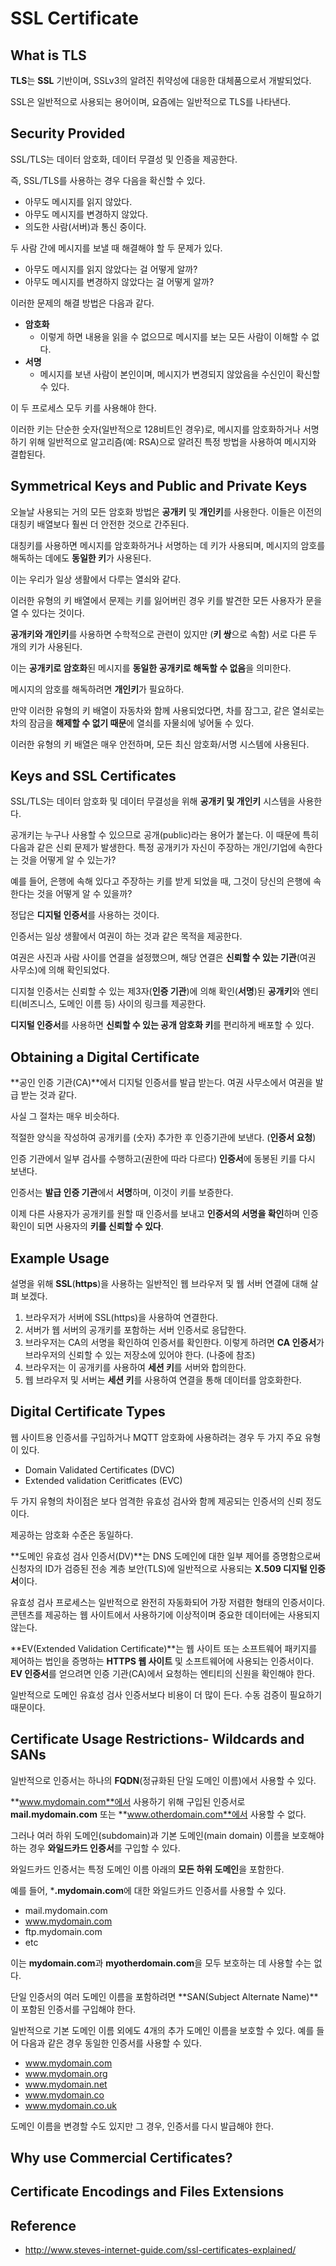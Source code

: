 # SSL Certificate
## What is TLS

**TLS**는 **SSL** 기반이며, SSLv3의 알려진 취약성에 대응한 대체품으로서 개발되었다.

SSL은 일반적으로 사용되는 용어이며, 요즘에는 일반적으로 TLS를 나타낸다.

## Security Provided

SSL/TLS는 데이터 암호화, 데이터 무결성 및 인증을 제공한다.

즉, SSL/TLS를 사용하는 경우 다음을 확신할 수 있다.

- 아무도 메시지를 읽지 않았다.
- 아무도 메시지를 변경하지 않았다.
- 의도한 사람(서버)과 통신 중이다.

두 사람 간에 메시지를 보낼 때 해결해야 할 두 문제가 있다.

- 아무도 메시지를 읽지 않았다는 걸 어떻게 알까?
- 아무도 메시지를 변경하지 않았다는 걸 어떻게 알까?

이러한 문제의 해결 방법은 다음과 같다.

- **암호화**
    - 이렇게 하면 내용을 읽을 수 없으므로 메시지를 보는 모든 사람이 이해할 수 없다.
- **서명**
    - 메시지를 보낸 사람이 본인이며, 메시지가 변경되지 않았음을 수신인이 확신할 수 있다.

이 두 프로세스 모두 키를 사용해야 한다.

이러한 키는 단순한 숫자(일반적으로 128비트인 경우)로, 메시지를 암호화하거나 서명하기 위해 일반적으로 알고리즘(예: RSA)으로 알려진 특정 방법을 사용하여 메시지와 결합된다.

## Symmetrical Keys and Public and Private Keys

오늘날 사용되는 거의 모든 암호화 방법은 **공개키** 및 **개인키**를 사용한다.
이들은 이전의 대칭키 배열보다 훨씬 더 안전한 것으로 간주된다.

대칭키를 사용하면 메시지를 암호화하거나 서명하는 데 키가 사용되며, 메시지의 암호를 해독하는 데에도 **동일한 키**가 사용된다.

이는 우리가 일상 생활에서 다루는 열쇠와 같다.

이러한 유형의 키 배열에서 문제는 키를 잃어버린 경우 키를 발견한 모든 사용자가 문을 열 수 있다는 것이다.

**공개키와 개인키**를 사용하면 수학적으로 관련이 있지만 (**키 쌍**으로 속함) 서로 다른 두 개의 키가 사용된다.

이는 **공개키로 암호화**된 메시지를 **동일한 공개키로 해독할 수 없음**을 의미한다.

메시지의 암호를 해독하려면 **개인키**가 필요하다.

만약 이러한 유형의 키 배열이 자동차와 함께 사용되었다면, 차를 잠그고, 같은 열쇠로는 차의 잠금을 **해제할 수 없기 때문**에 열쇠를 자물쇠에 넣어둘 수 있다.

이러한 유형의 키 배열은 매우 안전하며, 모든 최신 암호화/서명 시스템에 사용된다.

## Keys and SSL Certificates

SSL/TLS는 데이터 암호화 및 데이터 무결성을 위해 **공개키 및 개인키** 시스템을 사용한다.

공개키는 누구나 사용할 수 있으므로 공개(public)라는 용어가 붙는다.
이 때문에 특히 다음과 같은 신뢰 문제가 발생한다. 특정 공개키가 자신이 주장하는 개인/기업에 속한다는 것을 어떻게 알 수 있는가?

예를 들어, 은행에 속해 있다고 주장하는 키를 받게 되었을 때, 그것이 당신의 은행에 속한다는 것을 어떻게 알 수 있을까?

정답은 **디지털 인증서**를 사용하는 것이다.

인증서는 일상 생활에서 여권이 하는 것과 같은 목적을 제공한다.

여권은 사진과 사람 사이를 연결을 설정했으며, 해당 연결은 **신뢰할 수 있는 기관**(여권 사무소)에 의해 확인되었다.

디지철 인증서는 신뢰할 수 있는 제3자(**인증 기관**)에 의해 확인(**서명**)된 **공개키**와 엔티티(비즈니스, 도메인 이름 등) 사이의 링크를 제공한다.

**디지털 인증서**를 사용하면 **신뢰할 수 있는 공개 암호화 키**를 편리하게 배포할 수 있다.

## Obtaining a Digital Certificate

**공인 인증 기관(CA)**에서 디지털 인증서를 발급 받는다. 여권 사무소에서 여권을 발급 받는 것과 같다. 

사실 그 절차는 매우 비슷하다.

적절한 양식을 작성하여 공개키를 (숫자) 추가한 후 인증기관에 보낸다. (**인증서 요청**)

인증 기관에서 일부 검사를 수행하고(권한에 따라 다르다) **인증서**에 동봉된 키를 다시 보낸다.

인증서는 **발급 인증 기관**에서 **서명**하며, 이것이 키를 보증한다.

이제 다른 사용자가 공개키를 원할 때 인증서를 보내고 **인증서의 서명을 확인**하며 인증 확인이 되면 사용자의 **키를 신뢰할 수 있다**.

## Example Usage

설명을 위해 **SSL**(**https**)을 사용하는 일반적인 웹 브라우저 및 웹 서버 연결에 대해 살펴 보겠다. 

1. 브라우저가 서버에 SSL(https)을 사용하여 연결한다.
2. 서버가 웹 서버의 공개키를 포함하는 서버 인증서로 응답한다.
3. 브라우저는 CA의 서명을 확인하여 인증서를 확인한다. 이렇게 하려면 **CA 인증서**가 브라우저의 신뢰할 수 있는 저장소에 있어야 한다. (나중에 참조)
4. 브라우저는 이 공개키를 사용하여 **세션 키**를 서버와 합의한다.
5. 웹 브라우저 및 서버는 **세션 키**를 사용하여 연결을 통해 데이터를 암호화한다.

## Digital Certificate Types

웹 사이트용 인증서를 구입하거나 MQTT 암호화에 사용하려는 경우 두 가지 주요 유형이 있다.

- Domain Validated Certificates (DVC)
- Extended validation Ceritficates (EVC)

두 가지 유형의 차이점은 보다 엄격한 유효성 검사와 함께 제공되는 인증서의 신뢰 정도이다.

제공하는 암호화 수준은 동일하다.

**도메인 유효성 검사 인증서(DV)**는 DNS 도메인에 대한 일부 제어를 증명함으로써 신청자의 ID가 검증된 전송 계층 보안(TLS)에 일반적으로 사용되는 **X.509 디지털 인증서**이다.

유효성 검사 프로세스는 일반적으로 완전히 자동화되어 가장 저렴한 형태의 인증서이다. 콘텐츠를 제공하는 웹 사이트에서 사용하기에 이상적이며 중요한 데이터에는 사용되지 않는다.

**EV(Extended Validation Certificate)**는 웹 사이트 또는 소프트웨어 패키지를 제어하는 법인을 증명하는 **HTTPS 웹 사이트** 및 소프트웨어에 사용되는 인증서이다. **EV 인증서**를 얻으려면 인증 기관(CA)에서 요청하는 엔티티의 신원을 확인해야 한다.

일반적으로 도메인 유효성 검사 인증서보다 비용이 더 많이 든다. 수동 검증이 필요하기 때문이다.

## Certificate Usage Restrictions- Wildcards and SANs

일반적으로 인증서는 하나의 **FQDN**(정규화된 단일 도메인 이름)에서 사용할 수 있다.

**www.mydomain.com**에서 사용하기 위해 구입된 인증서로 **mail.mydomain.com** 또는 **www.otherdomain.com**에서 사용할 수 없다.

그러나 여러 하위 도메인(subdomain)과 기본 도메인(main domain) 이름을 보호해야 하는 경우 **와일드카드 인증서**를 구입할 수 있다.

와일드카드 인증서는 특정 도메인 이름 아래의 **모든 하위 도메인**을 포함한다.

예를 들어, ***.mydomain.com**에 대한 와일드카드 인증서를 사용할 수 있다.

- mail.mydomain.com
- www.mydomain.com
- ftp.mydomain.com
- etc

이는 **mydomain.com**과 **myotherdomain.com**을 모두 보호하는 데 사용할 수는 없다.

단일 인증서의 여러 도메인 이름을 포함하려면 **SAN(Subject Alternate Name)**이 포함된 인증서를 구입해야 한다.

일반적으로 기본 도메인 이름 외에도 4개의 추가 도메인 이름을 보호할 수 있다. 예를 들어 다음과 같은 경우 동일한 인증서를 사용할 수 있다.

- www.mydomain.com
- www.mydomain.org
- www.mydomain.net
- www.mydomain.co
- www.mydomain.co.uk

도메인 이름을 변경할 수도 있지만 그 경우, 인증서를 다시 발급해야 한다.

## Why use Commercial Certificates?

## Certificate Encodings and Files Extensions


## Reference
- http://www.steves-internet-guide.com/ssl-certificates-explained/
